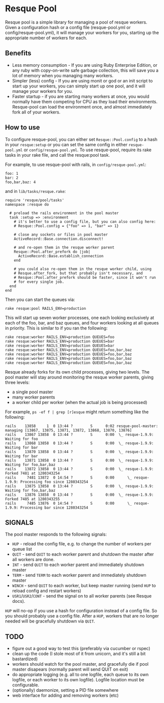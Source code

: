 Resque Pool
===========

Resque pool is a simple library for managing a pool of resque workers.  Given a
configuration hash or a config file (resque-pool.yml or
config/resque-pool.yml), it will manage your workers for you, starting up the
appropriate number of workers for each.

Benefits
---------

* Less memory consumption - If you are using Ruby Enterprise Edition, or any
  ruby with copy-on-write safe garbage collection, this will save you a lot of
  memory when you managing many workers.
* Simpler (less) config - If you are using monit or god or an init script to
  start up your workers, you can simply start up one pool, and it will manage
  your workers for you.
* Faster startup - if you are starting many workers at once, you would normally
  have them competing for CPU as they load their environments.  Resque-pool can
  load the environment once, and almost immediately fork all of your workers.

How to use
-----------

To configure resque-pool, you can either set `Resque::Pool.config` to a hash in
your `resque:setup` or you can set the same config in either `resque-pool.yml`
or `config/resque-pool.yml`.  To use resque-pool, require its rake tasks in
your rake file, and call the resque:pool task.

For example, to use resque-pool with rails, in `config/resque-pool.yml`:

    foo: 1
    bar: 2
    foo,bar,baz: 4

and in `lib/tasks/resque.rake`:

    require 'resque/pool/tasks'
    namespace :resque do

      # preload the rails environment in the pool master
      task :setup => :environment
        # it's better to use a config file, but you can also config here:
        # Resque::Pool.config = {"foo" => 1, "bar" => 1}

        # close any sockets or files in pool master
        ActiveRecord::Base.connection.disconnect!

        # and re-open them in the resque worker parent
        Resque::Pool.after_prefork do |job|
          ActiveRecord::Base.establish_connection
        end

        # you could also re-open them in the resque worker child, using
        # Resque.after_fork, but that probably isn't necessary, and
        # Resque::Pool.after_prefork should be faster, since it won't run
        # for every single job.
      end
    end

Then you can start the queues via:

    rake resque:pool RAILS_ENV=production

This will start up seven worker processes, one each looking exclusively at each
of the foo, bar, and baz queues, and four workers looking at all queues in
priority.  This is similar to if you ran the following:

    rake resque:worker RAILS_ENV=production QUEUES=foo
    rake resque:worker RAILS_ENV=production QUEUES=bar
    rake resque:worker RAILS_ENV=production QUEUES=bar
    rake resque:worker RAILS_ENV=production QUEUES=foo,bar,baz
    rake resque:worker RAILS_ENV=production QUEUES=foo,bar,baz
    rake resque:worker RAILS_ENV=production QUEUES=foo,bar,baz
    rake resque:worker RAILS_ENV=production QUEUES=foo,bar,baz

Resque already forks for its own child processes, giving two levels.  The pool
master will stay around monitoring the resque worker parents, giving three
levels:

* a single pool master
* many worker parents
* a worker child per worker (when the actual job is being processed)

For example, `ps -ef f | grep [r]esque` might return something like the
following:

    rails    13858     1  0 13:44 ?        S      0:02 resque-pool-master: managing [13867, 13875, 13871, 13872, 13868, 13870, 13876]
    rails    13867 13858  0 13:44 ?        S      0:00  \_ resque-1.9.9: Waiting for foo
    rails    13868 13858  0 13:44 ?        S      0:00  \_ resque-1.9.9: Waiting for bar
    rails    13870 13858  0 13:44 ?        S      0:00  \_ resque-1.9.9: Waiting for bar
    rails    13871 13858  0 13:44 ?        S      0:00  \_ resque-1.9.9: Waiting for foo,bar,baz
    rails    13872 13858  0 13:44 ?        S      0:00  \_ resque-1.9.9: Forked 7481 at 1280343254
    rails     7481 13872  0 14:54 ?        S      0:00      \_ resque-1.9.9: Processing foo since 1280343254
    rails    13875 13858  0 13:44 ?        S      0:00  \_ resque-1.9.9: Waiting for foo,bar,baz
    rails    13876 13858  0 13:44 ?        S      0:00  \_ resque-1.9.9: Forked 7485 at 1280343255
    rails     7485 13876  0 14:54 ?        S      0:00      \_ resque-1.9.9: Processing bar since 1280343254

SIGNALS
-------

The pool master responds to the following signals:

* `HUP`   - reload the config file, e.g. to change the number of workers per queue list
* `QUIT`  - send `QUIT` to each worker parent and shutdown the master after all workers are done.
* `INT`   - send `QUIT` to each worker parent and immediately shutdown master
* `TERM`  - send `TERM` to each worker parent and immediately shutdown master
* `WINCH` - send `QUIT` to each worker, but keep master running (send `HUP` to reload config and restart workers)
* `USR1`/`USR2`/`CONT` - send the signal on to all worker parents (see Resque docs).

`HUP` will no-op if you use a hash for configuration instead of a config file.
So you should probably use a config file.  After a `HUP`, workers that are no
longer needed will be gracefully shutdown via `QUIT`.

TODO
-----

* figure out a good way to test this (preferably via cucumber or rspec)
* clean up the code (I stole most of it from unicorn, and it's still a bit
  bastardized)
* workers should watch for the pool master, and gracefully die if pool master
  disapears (normally parent will send QUIT on exit)
* do appropriate logging (e.g. all to one logfile, each queue to its own
  logfile, or each worker to its own logfile).  Logfile location must be
  configurable.
* (optionally) daemonize, setting a PID file somewhere
* web interface for adding and removing workers (etc)
